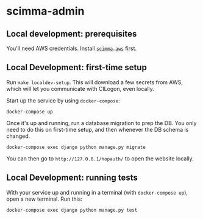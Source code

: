 # scimma-admin

## Local development: prerequisites

You'll need AWS credentials. Install
[`scimma-aws`](https://github.com/scimma/scimma-aws-utils) first.

## Local Development: first-time setup

Run `make localdev-setup`. This will download a few secrets from AWS, which will
let you communicate with CILogon, even locally.

Start up the service by using `docker-compose`:
```
docker-compose up
```

Once it's up and running, run a database migration to prep the DB. You only need
to do this on first-time setup, and then whenever the DB schema is changed.

```
docker-compose exec django python manage.py migrate
```

You can then go to `http://127.0.0.1/hopauth/` to open the website locally.

## Local Development: running tests

With your service up and running in a terminal (with `docker-compose up`), open
a new terminal. Run this:

```
docker-compose exec django python manage.py test
```
